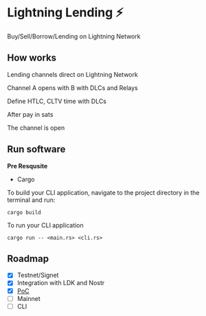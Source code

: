 # Lightning Lending :zap:

 Buy/Sell/Borrow/Lending on Lightning Network 
 
## How works

Lending channels direct on Lightning Network

Channel A opens with B with DLCs and Relays

Define HTLC, CLTV time with DLCs

After pay in sats

The channel is open

## Run software

**Pre Resqusite**

- Cargo

To build your CLI application, navigate to the project directory in the terminal and run:

```cargo
cargo build
```

To run your CLI application
```cargo
cargo run -- <main.rs> <cli.rs>
```

## Roadmap

- [X] Testnet/Signet
- [x] Integration with LDK and  Nostr
- [x] [PoC](https://github.com/AreaLayer/Lightning-lending-PoC/)
- [ ] Mainnet
- [ ] CLI

